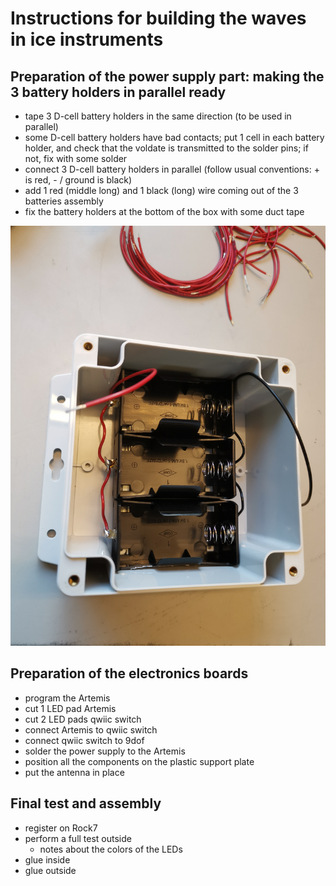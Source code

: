 # Instructions for building the waves in ice instruments

## Preparation of the power supply part: making the 3 battery holders in parallel ready

- tape 3 D-cell battery holders in the same direction (to be used in parallel)
- some D-cell battery holders have bad contacts; put 1 cell in each battery holder, and check that the voldate is transmitted to the solder pins; if not, fix with some solder
- connect 3 D-cell battery holders in parallel (follow usual conventions: + is red, - / ground is black)
- add 1 red (middle long) and 1 black (long) wire coming out of the 3 batteries assembly
- fix the battery holders at the bottom of the box with some duct tape

![](illustration_3_holders.jpg)

## Preparation of the electronics boards

- program the Artemis
- cut 1 LED pad Artemis
- cut 2 LED pads qwiic switch
- connect Artemis to qwiic switch
- connect qwiic switch to 9dof
- solder the power supply to the Artemis
- position all the components on the plastic support plate
- put the antenna in place

## Final test and assembly

- register on Rock7
- perform a full test outside
  - notes about the colors of the LEDs
- glue inside
- glue outside

